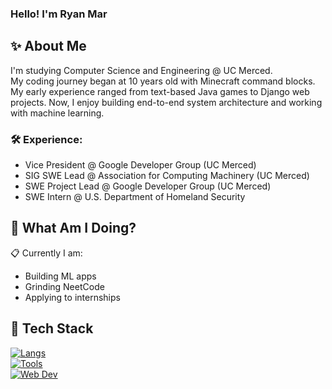### Hello! I'm Ryan Mar
## :sparkles: About Me
I'm studying Computer Science and Engineering @ UC Merced. <br/>
My coding journey began at 10 years old with Minecraft command blocks. My early experience ranged from text-based Java games to Django web projects. Now, I enjoy building end-to-end system architecture and working with machine learning.
### :hammer_and_wrench: Experience:
- Vice President @ Google Developer Group (UC Merced)
- SIG SWE Lead @ Association for Computing Machinery (UC Merced)
- SWE Project Lead @ Google Developer Group (UC Merced)
- SWE Intern @ U.S. Department of Homeland Security
## :round_pushpin: What Am I Doing?
:clipboard: Currently I am:
- Building ML apps
- Grinding NeetCode
- Applying to internships
## :toolbox: Tech Stack
[![Langs](https://skillicons.dev/icons?i=bash,c,cpp,java,js,mysql,py,sqlite&theme=dark)](https://skillicons.dev)
<br/>
[![Tools](https://skillicons.dev/icons?i=anaconda,aws,docker,firebase,flask,git,gitlab,opencv,pytorch,tensorflow,vercel&theme=dark)](https://skillicons.dev)
<br/>
[![Web Dev](https://skillicons.dev/icons?i=bootstrap,css,django,html,jquery,nextjs,nodejs,nuxtjs,react,tailwind,ts,vue&theme=dark)](https://skillicons.dev)
